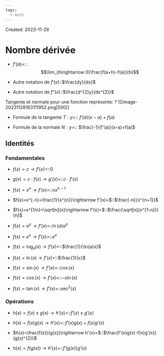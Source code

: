 ```yaml
---
tags:
  - math
---
```

Created: 2023-11-28

# Nombre dérivée
- $f'(a)$=::$$\lim_{h\rightarrow 0}\frac{f(a+h)-f(a)}{h}$$
<!--SR:!2024-01-02,18,230-->
- Autre notation de $f'(x)$::$\frac{dy}{dx}$
<!--SR:!2023-12-31,21,250-->
- Autre notation de $f''(x)$::$\frac{d^{2}y}{dx^{2}}$
<!--SR:!2023-12-17,3,225-->

Tangente et normale pour une fonction représente:
?
![[image-20231128163111952.png|500]]
<!--SR:!2023-12-29,20,250-->

- Formule de la tangente $T:y$=:: $f'(a)(x-a)+f(a)$
<!--SR:!2023-12-28,15,230-->
- Formule de la normale $N:y$=:: $\frac{-1}{f'(a)}(x-a)+f(a)$
<!--SR:!2023-12-31,17,230-->


## Identités
### Fondamentales
- $f(x)=c\rightarrow f'(x)=$::$0$
<!--SR:!2023-12-26,17,250-->
- $g(x)=c\cdot f(x)\rightarrow g'(x)=$::$c\cdot f'(x)$
<!--SR:!2023-12-24,16,250-->
- $f(x)=x^{n}\rightarrow f'(x)=$::$nx^{n-1}$
<!--SR:!2024-01-06,25,250-->
- $f(x)=x^{-n}=\frac{1}{x^{n}}\rightarrow f'(x)=$::$\frac{-n}{x^{n+1}}$
<!--SR:!2023-12-20,6,225-->
- $f(x)=x^{1/n}=\sqrt[n]{x}\rightarrow f'(x)=$::$\frac{\sqrt[n]{x^{1-n}}}{n}$
<!--SR:!2023-12-25,14,245-->
- $f(x)=a^{x}\rightarrow f'(x)=$::$\ln(a)a^{x}$
<!--SR:!2023-12-19,4,190-->
- $f(x)=e^{x}\rightarrow f'(x)=$::$e^{x}$
<!--SR:!2024-01-04,24,250-->
- $f(x)=\log_{a}(x)\rightarrow f'(x)=$::$\frac{1}{\ln(a)x}$
<!--SR:!2023-12-18,4,190-->
- $f(x)=\ln(x)\rightarrow f'(x)=$::$\frac{1}{x}$
<!--SR:!2023-12-26,17,250-->
- $f(x)=\sin(x)\rightarrow f'(x)=$::$\cos(x)$
<!--SR:!2023-12-23,15,250-->
- $f(x)=\cos(x)\rightarrow f'(x)=$::$-\sin(x)$
<!--SR:!2024-01-04,23,250-->
- $f(x)=\tan(x)\rightarrow f'(x)=$::$\sec^{2}(x)$
<!--SR:!2023-12-24,16,250-->

### Opérations
- $h(x)=f(x)\pm g(x)\rightarrow h'(x)=$::$f'(x)\pm g'(x)$
<!--SR:!2023-12-26,17,250-->
- $h(x)=f(x)g(x)\rightarrow h'(x)=$::$f'(x)g(x)+f(x)g'(x)$
<!--SR:!2023-12-23,15,250-->
- $h(x)=\frac{f(x)}{g(x)}\rightarrow h'(x)=$::$\frac{f'(x)g(x)-f(x)g'(x)}{g(x)^{2}}$
<!--SR:!2024-01-01,18,230-->
- $h(x)=f(g(x))\rightarrow h'(x)=$::$f'(g(x))g'(x)$
<!--SR:!2023-12-20,11,230-->

